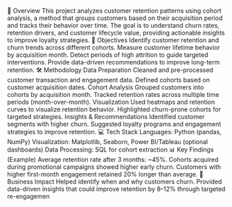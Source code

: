 📌 Overview
This project analyzes customer retention patterns using cohort analysis, a method that groups customers based on their acquisition period and tracks their behavior over time. The goal is to understand churn rates, retention drivers, and customer lifecycle value, providing actionable insights to improve loyalty strategies.
🎯 Objectives
Identify customer retention and churn trends across different cohorts.
Measure customer lifetime behavior by acquisition month.
Detect periods of high attrition to guide targeted interventions.
Provide data-driven recommendations to improve long-term retention.
🛠️ Methodology
Data Preparation
Cleaned and pre-processed customer transaction and engagement data.
Defined cohorts based on customer acquisition dates.
Cohort Analysis
Grouped customers into cohorts by acquisition month.
Tracked retention rates across multiple time periods (month-over-month).
Visualization
Used heatmaps and retention curves to visualize retention behavior.
Highlighted churn-prone cohorts for targeted strategies.
Insights & Recommendations
Identified customer segments with higher churn.
Suggested loyalty programs and engagement strategies to improve retention.
💻 Tech Stack
Languages: Python (pandas, NumPy)
Visualization: Matplotlib, Seaborn, Power BI/Tableau (optional dashboards)
Data Processing: SQL for cohort extraction
📊 Key Findings (Example)
Average retention rate after 3 months: ~45%.
Cohorts acquired during promotional campaigns showed higher early churn.
Customers with higher first-month engagement retained 20% longer than average.
🚀 Business Impact
Helped identify when and why customers churn.
Provided data-driven insights that could improve retention by 8–12% through targeted re-engagemen
